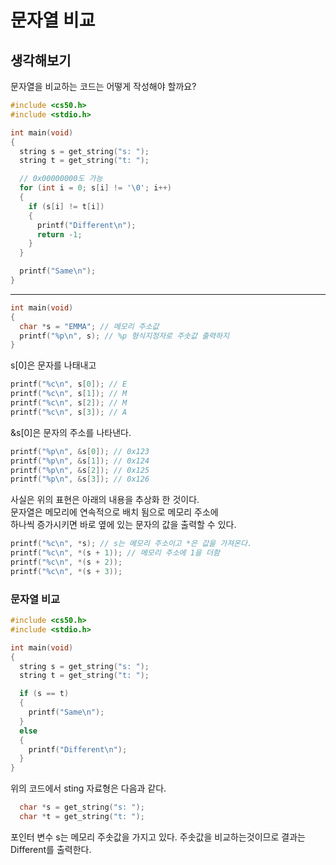 # 문자열 비교

## 생각해보기
문자열을 비교하는 코드는 어떻게 작성해야 할까요?
```c
#include <cs50.h>
#include <stdio.h>

int main(void)
{
  string s = get_string("s: ");
  string t = get_string("t: ");

  // 0x00000000도 가능
  for (int i = 0; s[i] != '\0'; i++)  
  {
    if (s[i] != t[i]) 
    {
      printf("Different\n");
      return -1;
    }
  }

  printf("Same\n");
}
```
- - -

``` c
int main(void)
{
  char *s = "EMMA"; // 메모리 주소값
  printf("%p\n", s); // %p 형식지정자로 주솟값 출력하지 
}
```

s[0]은 문자를 나태내고
``` c
printf("%c\n", s[0]); // E
printf("%c\n", s[1]); // M
printf("%c\n", s[2]); // M
printf("%c\n", s[3]); // A
```

&s[0]은 문자의 주소를 나타낸다.
``` c
printf("%p\n", &s[0]); // 0x123
printf("%p\n", &s[1]); // 0x124
printf("%p\n", &s[2]); // 0x125
printf("%p\n", &s[3]); // 0x126
```

사실은 위의 표현은 아래의 내용을 추상화 한 것이다.  
문자열은 메모리에 연속적으로 배치 됨으로 메모리 주소에  
하나씩 증가시키면 바로 옆에 있는 문자의 값을 출력할 수 있다. 
``` c
printf("%c\n", *s); // s는 메모리 주소이고 *은 값을 가져온다.
printf("%c\n", *(s + 1)); // 메모리 주소에 1을 더함
printf("%c\n", *(s + 2)); 
printf("%c\n", *(s + 3)); 
```

### 문자열 비교
``` c
#include <cs50.h>
#include <stdio.h>

int main(void)
{
  string s = get_string("s: ");
  string t = get_string("t: ");

  if (s == t) 
  {
    printf("Same\n");
  }
  else
  {
    printf("Different\n");
  }
}
```

위의 코드에서 sting 자료형은 다음과 같다.  
``` c
  char *s = get_string("s: ");
  char *t = get_string("t: ");
```

포인터 변수 s는 메모리 주솟값을 가지고 있다. 
주솟값을 비교하는것이므로 결과는  
Different를 출력한다.  



